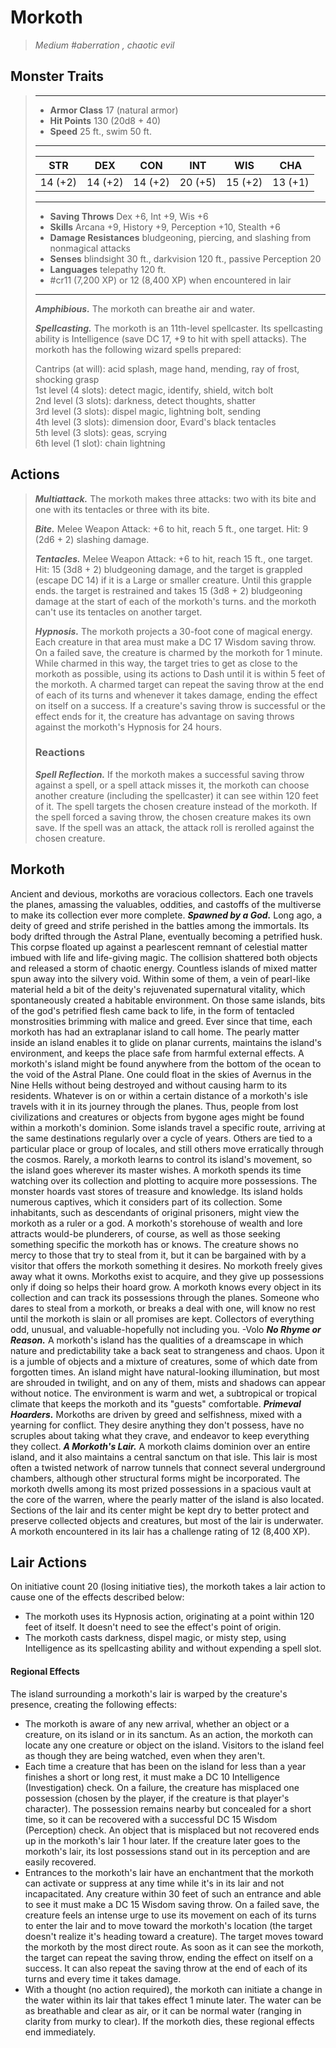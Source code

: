 # Morkoth
>*Medium #aberration , chaotic evil*
## Monster Traits
>___
>- **Armor Class** 17 (natural armor)
>- **Hit Points** 130 (20d8 + 40)
>- **Speed** 25 ft., swim 50 ft.
>___
>|STR|DEX|CON|INT|WIS|CHA|
>|:---:|:---:|:---:|:---:|:---:|:---:|
>|14 (+2)|14 (+2)|14 (+2)|20 (+5)|15 (+2)|13 (+1)|
>___
>- **Saving Throws** Dex +6, Int +9, Wis +6
>- **Skills** Arcana +9, History +9, Perception +10, Stealth +6
>- **Damage Resistances** bludgeoning, piercing, and slashing from nonmagical attacks
>- **Senses** blindsight 30 ft., darkvision 120 ft., passive Perception 20
>- **Languages** telepathy 120 ft.
>- #cr11 (7,200 XP) or 12 (8,400 XP) when encountered in lair
>___
>***Amphibious.*** The morkoth can breathe air and water.  
>
>***Spellcasting.*** The morkoth is an 11th-level spellcaster. Its spellcasting ability is Intelligence (save DC 17, +9 to hit with spell attacks). The morkoth has the following wizard spells prepared:  
>
>Cantrips (at will): acid splash, mage hand, mending, ray of frost, shocking grasp  
>1st level (4 slots): detect magic, identify, shield, witch bolt  
>2nd level (3 slots): darkness, detect thoughts, shatter  
>3rd level (3 slots): dispel magic, lightning bolt, sending  
>4th level (3 slots): dimension door, Evard's black tentacles  
>5th level (3 slots): geas, scrying  
>6th level (1 slot): chain lightning  
>
## Actions
>***Multiattack.*** The morkoth makes three attacks: two with its bite and one with its tentacles or three with its bite.  
>
>***Bite.*** Melee Weapon Attack: +6 to hit, reach 5 ft., one target. Hit: 9 (2d6 + 2) slashing damage.  
>
>***Tentacles.*** Melee Weapon Attack: +6 to hit, reach 15 ft., one target. Hit: 15 (3d8 + 2) bludgeoning damage, and the target is grappled (escape DC 14) if it is a Large or smaller creature. Until this grapple ends. the target is restrained and takes 15 (3d8 + 2) bludgeoning damage at the start of each of the morkoth's turns. and the morkoth can't use its tentacles on another target.  
>
>***Hypnosis.*** The morkoth projects a 30-foot cone of magical energy. Each creature in that area must make a DC 17 Wisdom saving throw. On a failed save, the creature is charmed by the morkoth for 1 minute. While charmed in this way, the target tries to get as close to the morkoth as possible, using its actions to Dash until it is within 5 feet of the morkoth. A charmed target can repeat the saving throw at the end of each of its turns and whenever it takes damage, ending the effect on itself on a success. If a creature's saving throw is successful or the effect ends for it, the creature has advantage on saving throws against the morkoth's Hypnosis for 24 hours.  
>
>### Reactions
>***Spell Reflection.*** If the morkoth makes a successful saving throw against a spell, or a spell attack misses it, the morkoth can choose another creature (including the spellcaster) it can see within 120 feet of it. The spell targets the chosen creature instead of the morkoth. If the spell forced a saving throw, the chosen creature makes its own save. If the spell was an attack, the attack roll is rerolled against the chosen creature.
## Morkoth
Ancient and devious, morkoths are voracious collectors. Each one travels the planes, amassing the valuables, oddities, and castoffs of the multiverse to make its collection ever more complete.
***Spawned by a God.***  Long ago, a deity of greed and strife perished in the battles among the immortals. Its body drifted through the Astral Plane, eventually becoming a petrified husk. This corpse floated up against a pearlescent remnant of celestial matter imbued with life and life-giving magic. The collision shattered both objects and released a storm of chaotic energy. Countless islands of mixed matter spun away into the silvery void. Within some of them, a vein of pearl-like material held a bit of the deity's rejuvenated supernatural vitality, which spontaneously created a habitable environment. On those same islands, bits of the god's petrified flesh came back to life, in the form of tentacled monstrosities brimming with malice and greed. Ever since that time, each morkoth has had an extraplanar island to call home.
The pearly matter inside an island enables it to glide on planar currents, maintains the island's environment, and keeps the place safe from harmful external effects. A morkoth's island might be found anywhere from the bottom of the ocean to the void of the Astral Plane. One could float in the skies of Avernus in the Nine Hells without being destroyed and without causing harm to its residents. Whatever is on or within a certain distance of a morkoth's isle travels with it in its journey through the planes. Thus, people from lost civilizations and creatures or objects from bygone ages might be found within a morkoth's dominion.
Some islands travel a specific route, arriving at the same destinations regularly over a cycle of years. Others are tied to a particular place or group of locales, and still others move erratically through the cosmos. Rarely, a morkoth learns to control its island's movement, so the island goes wherever its master wishes.
A morkoth spends its time watching over its collection and plotting to acquire more possessions. The monster hoards vast stores of treasure and knowledge. Its island holds numerous captives, which it considers part of its collection. Some inhabitants, such as descendants of original prisoners, might view the morkoth as a ruler or a god. A morkoth's storehouse of wealth and lore attracts would-be plunderers, of course, as well as those seeking something specific the morkoth has or knows. The creature shows no mercy to those that try to steal from it, but it can be bargained with by a visitor that offers the morkoth something it desires.
No morkoth freely gives away what it owns. Morkoths exist to acquire, and they give up possessions only if doing so helps their hoard grow.
A morkoth knows every object in its collection and can track its possessions through the planes. Someone who dares to steal from a morkoth, or breaks a deal with one, will know no rest until the morkoth is slain or all promises are kept.
Collectors of everything odd, unusual, and valuable-hopefully not including you.
-Volo
***No Rhyme or Reason.***  A morkoth's island has the qualities of a dreamscape in which nature and predictability take a back seat to strangeness and chaos. Upon it is a jumble of objects and a mixture of creatures, some of which date from forgotten times. An island might have natural-looking illumination, but most are shrouded in twilight, and on any of them, mists and shadows can appear without notice. The environment is warm and wet, a subtropical or tropical climate that keeps the morkoth and its "guests" comfortable.
***Primeval Hoarders.***  Morkoths are driven by greed and selfishness, mixed with a yearning for conflict. They desire anything they don't possess, have no scruples about taking what they crave, and endeavor to keep everything they collect.
***A Morkoth's Lair.*** A morkoth claims dominion over an entire island, and it also maintains a central sanctum on that isle. This lair is most often a twisted network of narrow tunnels that connect several underground chambers, although other structural forms might be incorporated. The morkoth dwells among its most prized possessions in a spacious vault at the core of the warren, where the pearly matter of the island is also located. Sections of the lair and its center might be kept dry to better protect and preserve collected objects and creatures, but most of the lair is underwater.
A morkoth encountered in its lair has a challenge rating of 12 (8,400 XP).
## Lair Actions
On initiative count 20 (losing initiative ties), the morkoth takes a lair action to cause one of the effects described below:
- The morkoth uses its Hypnosis action, originating at a point within 120 feet of itself. It doesn't need to see the effect's point of origin.
- The morkoth casts darkness, dispel magic, or misty step, using Intelligence as its spellcasting ability and without expending a spell slot.
#### Regional Effects
The island surrounding a morkoth's lair is warped by the creature's presence, creating the following effects:
- The morkoth is aware of any new arrival, whether an object or a creature, on its island or in its sanctum. As an action, the morkoth can locate any one creature or object on the island. Visitors to the island feel as though they are being watched, even when they aren't.
- Each time a creature that has been on the island for less than a year finishes a short or long rest, it must make a DC 10 Intelligence (Investigation) check. On a failure, the creature has misplaced one possession (chosen by the player, if the creature is that player's character). The possession remains nearby but concealed for a short time, so it can be recovered with a successful DC 15 Wisdom (Perception) check. An object that is misplaced but not recovered ends up in the morkoth's lair 1 hour later. If the creature later goes to the morkoth's lair, its lost possessions stand out in its perception and are easily recovered.
- Entrances to the morkoth's lair have an enchantment that the morkoth can activate or suppress at any time while it's in its lair and not incapacitated. Any creature within 30 feet of such an entrance and able to see it must make a DC 15 Wisdom saving throw. On a failed save, the creature feels an intense urge to use its movement on each of its turns to enter the lair and to move toward the morkoth's location (the target doesn't realize it's heading toward a creature). The target moves toward the morkoth by the most direct route. As soon as it can see the morkoth, the target can repeat the saving throw, ending the effect on itself on a success. It can also repeat the saving throw at the end of each of its turns and every time it takes damage.
- With a thought (no action required), the morkoth can initiate a change in the water within its lair that takes effect 1 minute later. The water can be as breathable and clear as air, or it can be normal water (ranging in clarity from murky to clear).
If the morkoth dies, these regional effects end immediately.